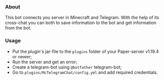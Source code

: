 ### About
This bot connects you server in Minecraft and Telegram. With the help of its cross-chat you can both to save 
information to the bot and get information from the bot.

### Usage
- Put the plugin's jar-file to the ``plugins`` folder of your Paper-server v1.19.4 or newer;
- Run the server and get an error;
- Create a telegram-bot using ``@botfather`` telegram-bot;
- Go to ``plugins/McTelegramChat/config.yml`` and add required credentials.
